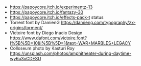 * https://papoycore.itch.io/experimentz-13
* https://papoycore.itch.io/fantazy-30
* https://papoycore.itch.io/effects-pack-t status
* Torrent font by DamienG https://damieng.com/typography/zx-origins/torment/
* Victoire font by Diego Inacio Design https://www.dafont.com/victoire.font?l%5B%5D=10&l%5B%5D=1&text=WAR+MARBLES+LEGACY
* Colloseum photo by Kasturi Roy https://unsplash.com/photos/amphitheater-during-daytime-wy6u3oCDESU
